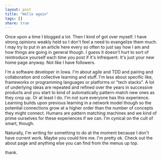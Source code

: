 ```yaml
---
layout: post
title: "Hello again"
tags: []
share: true
---
```


Once upon a time I blogged a lot. Then I kind of got over myself. I have strong opinions weakly held so I don't feel a need to evangelize them much. I may try to put in an article here every so often to just say how I am and how things are going in general though. I guess it doesn't hurt to sort of reintroduce yourself each time you post if it's infrequent. It's just your new home page anyway. Not like I have followers.

I'm a software developer in Iowa. I'm about agile and TDD and pairing and collaboration and collective learning and stuff. I'm less about specific like, frameworks or programming languages or platforms or "tech stacks". A lot of underlying ideas are repeated and refined over the years in successive products and you start to kind of automatically pattern-match new ones as they crop up. Or at least I do. I'm not sure everyone has this experience. Learning builds upon previous learning in a network model though so the potential connections grow at a higher order than the number of concepts they might connect. Humans are pattern matching machines and we kind of prime ourselves for these experiences if we can. I'm cynical on the cult of smart, though.

Naturally, I'm writing for something to do at the moment because I don't have current work. Maybe you could hire me. I'm pretty ok. Check out the about page and anything else you can find from the menus up top.

thank.
